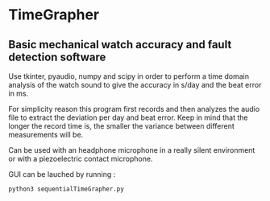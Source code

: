 # TimeGrapher
## Basic mechanical watch accuracy and fault detection software

Use tkinter, pyaudio, numpy and scipy in order to perform a time domain analysis of the watch sound to give the accuracy in s/day and the beat error in ms.

For simplicity reason this program first records and then analyzes the audio file to extract the deviation per day and beat error. Keep in mind that the longer the record time is, the smaller the variance between different measurements will be.

Can be used with an headphone microphone in a really silent environment or with a piezoelectric contact microphone.

GUI can be lauched by running :
       
    python3 sequentialTimeGrapher.py        
